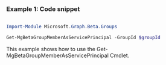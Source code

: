 ### Example 1: Code snippet

```powershell

Import-Module Microsoft.Graph.Beta.Groups

Get-MgBetaGroupMemberAsServicePrincipal -GroupId $groupId

```
This example shows how to use the Get-MgBetaGroupMemberAsServicePrincipal Cmdlet.

